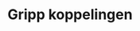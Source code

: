 ---
title: Gripp koppelingen
key: gripp
image: /images/@stock/gripp-koppelingen.png
link_to: /koppelingen/gripp
klass: crm
layout: koppelingen
referral-url: 
---